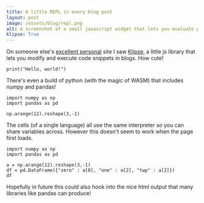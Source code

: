 ```yaml
---
title: A little REPL in every blog post
layout: post
image: /assets/blog/repl.png
alt: A screenshot of a small javascript widget that lets you evaluate python code. It's showing some numpy code and its evaluated output.
klipse: True
---
```


On someone else's [excellent personal](http://lambdafunk.com/) site I saw [Klipse](https://github.com/viebel/klipse), a little js library that lets you modify and execute code snippets in blogs. How cute!

```klipse-python
print("Hello, world!")
```

There's even a build of python (with the magic of WASM) that includes numpy and pandas!

```klipse-python
import numpy as np
import pandas as pd

np.arange(12).reshape(3,-1)
```

The cells (of a single language) all use the same interpreter so you can share variables across. However this doesn't seem to work when the page first loads.

```klipse-python
import numpy as np
import pandas as pd

a = np.arange(12).reshape(3,-1)
df = pd.DataFrame({"zero" : a[0], "one" : a[2], "twp" : a[2]})
df
```

Hopefully in future this could also hook into the nice html output that many libraries like pandas can produce!
